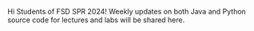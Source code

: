Hi Students of FSD SPR 2024! Weekly updates on both Java and Python source code for lectures and labs will be shared here.